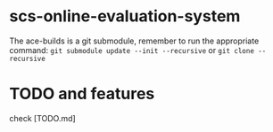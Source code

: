 # scs-online-evaluation-system
The ace-builds is a git submodule, remember to run the appropriate command: `git submodule update --init --recursive` or `git clone --recursive`


# TODO and features
check [TODO.md]